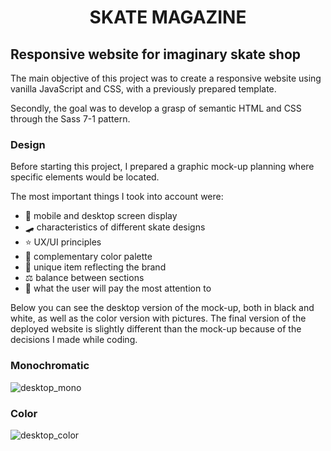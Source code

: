 <h1 style='text-align: center;'>SKATE MAGAZINE</h1>

## Responsive website for imaginary skate shop

The main objective of this project was to create a responsive website using vanilla JavaScript and CSS, with a previously prepared template.

Secondly, the goal was to develop a grasp of semantic HTML and CSS through the Sass 7-1 pattern.

### Design

Before starting this project, I prepared a graphic mock-up planning where specific elements would be located.

The most important things I took into account were:
- 📱 mobile and desktop screen display
- 🛹 characteristics of different skate designs
- ⭐ UX/UI principles
- 🎨 complementary color palette
- 💎 unique item reflecting the brand
- ⚖ balance between sections
- 👀 what the user will pay the most attention to

Below you can see the desktop version of the mock-up, both in black and white, as well as the color version with pictures. The final version of the deployed website is slightly different than the mock-up because of the decisions I made while coding.

### Monochromatic

![desktop_mono](https://github.com/cypsik/skate-magazine/assets/137959960/f3643683-58ab-4f0f-b013-d15f8fda1588)

### Color

![desktop_color](https://github.com/cypsik/skate-magazine/assets/137959960/17bf7d80-c894-4d98-9586-0f9a5dc9eb00)
